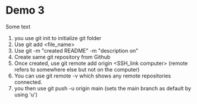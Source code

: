 # Demo 3

Some text

1. you use git init to initialize git folder
2. Use git add <file_name>
3. Use git -m "created README" -m "description on"
4. Create same git repository from Github
5. Once created, use git remote add origin <SSH_link computer> (remote refers to somewhere else but not on the computer)
6. You can use git remote -v which shows any remote repositories connected.
7. you then use git push -u origin main (sets the main branch as default by using 'u')
